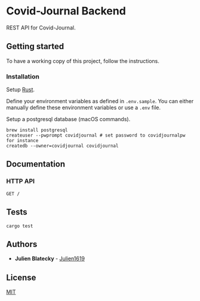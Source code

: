 # Covid-Journal Backend

REST API for Covid-Journal.

## Getting started

To have a working copy of this project, follow the instructions.

### Installation

Setup [Rust](https://www.rust-lang.org).

Define your environment variables as defined in `.env.sample`. You can either manually define these environment variables or use a `.env` file.

Setup a postgresql database (macOS commands).

```
brew install postgresql
createuser --pwprompt covidjournal # set password to covidjournalpw for instance
createdb --owner=covidjournal covidjournal
```

## Documentation

### HTTP API

```
GET /
```

## Tests

```
cargo test
```

## Authors

-   **Julien Blatecky** - [Julien1619](https://twitter.com/Julien1619)

## License

[MIT](LICENSE.md)
